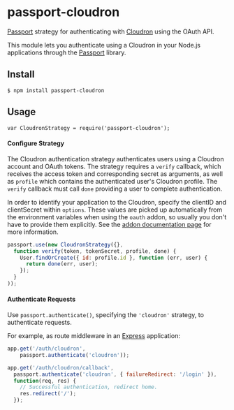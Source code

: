 # passport-cloudron

[Passport](http://passportjs.org/) strategy for authenticating with [Cloudron](https://cloudron.io/) using the OAuth API.

This module lets you authenticate using a Cloudron in your Node.js applications through the [Passport](http://passportjs.org/) library.

## Install

```
$ npm install passport-cloudron
```

## Usage

```
var CloudronStrategy = require('passport-cloudron');
```

#### Configure Strategy

The Cloudron authentication strategy authenticates users using a Cloudron account
and OAuth tokens.  The strategy requires a `verify` callback, which receives the
access token and corresponding secret as arguments, as well as `profile` which
contains the authenticated user's Cloudron profile.   The `verify` callback must
call `done` providing a user to complete authentication.

In order to identify your application to the Cloudron, specify the clientID and 
clientSecret within `options`. These values are picked up automatically from the
environment variables when using the `oauth` addon, so usually you don't have to provide
them explicitly. See the [addon documentation page](https://cloudron.io/references/addons.html#oauth)
for more information.

```javascript
passport.use(new CloudronStrategy({},
  function verify(token, tokenSecret, profile, done) {
    User.findOrCreate({ id: profile.id }, function (err, user) {
      return done(err, user);
    });
  }
));
```

#### Authenticate Requests

Use `passport.authenticate()`, specifying the `'cloudron'` strategy, to
authenticate requests.

For example, as route middleware in an [Express](http://expressjs.com/)
application:

```javascript
app.get('/auth/cloudron',
    passport.authenticate('cloudron'));

app.get('/auth/cloudron/callback',
  passport.authenticate('cloudron', { failureRedirect: '/login' }),
  function(req, res) {
    // Successful authentication, redirect home.
    res.redirect('/');
  });
```

